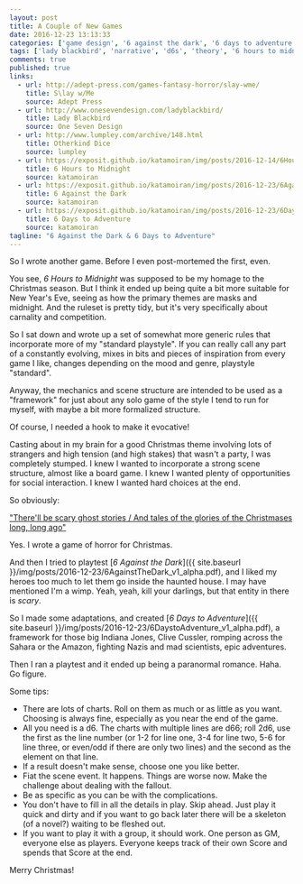 ```yaml
---
layout: post
title: A Couple of New Games
date: 2016-12-23 13:13:33
categories: ['game design', '6 against the dark', '6 days to adventure']
tags: ['lady blackbird', 'narrative', 'd6s', 'theory', '6 hours to midnight']
comments: true
published: true
links:
  - url: http://adept-press.com/games-fantasy-horror/slay-wme/
    title: S\lay w/Me
    source: Adept Press
  - url: http://www.onesevendesign.com/ladyblackbird/
    title: Lady Blackbird
    source: One Seven Design
  - url: http://www.lumpley.com/archive/148.html
    title: Otherkind Dice
    source: lumpley
  - url: https://exposit.github.io/katamoiran/img/posts/2016-12-14/6HoursToMidnight_v1_alpha.pdf
    title: 6 Hours to Midnight
    source: katamoiran
  - url: https://exposit.github.io/katamoiran/img/posts/2016-12-23/6AgainstTheDark_v1_alpha.pdf
    title: 6 Against the Dark
    source: katamoiran
  - url: https://exposit.github.io/katamoiran/img/posts/2016-12-23/6DaystoAdventure_v1_alpha.pdf
    title: 6 Days to Adventure
    source: katamoiran
tagline: "6 Against the Dark & 6 Days to Adventure"
---
```


So I wrote another game. Before I even post-mortemed the first, even.

You see, *6 Hours to Midnight* was supposed to be my homage to the Christmas season. But I think it ended up being quite a bit more suitable for New Year's Eve, seeing as how the primary themes are masks and midnight. And the ruleset is pretty tidy, but it's very specifically about carnality and competition.

So I sat down and wrote up a set of somewhat more generic rules that incorporate more of my "standard playstyle". If you can really call any part of a constantly evolving, mixes in bits and pieces of inspiration from every game I like, changes depending on the mood and genre, playstyle "standard".

Anyway, the mechanics and scene structure are intended to be used as a "framework" for just about any solo game of the style I tend to run for myself, with maybe a bit more formalized structure.

Of course, I needed a hook to make it evocative!

Casting about in my brain for a good Christmas theme involving lots of strangers and high tension (and high stakes) that wasn't a party, I was completely stumped. I knew I wanted to incorporate a strong scene structure, almost like a board game. I knew I wanted plenty of opportunities for social interaction. I knew I wanted hard choices at the end.

So obviously:

["There'll be scary ghost stories / And tales of the glories of the Christmases long, long ago"](https://www.google.com/search?q=scary+ghost+stories+lyrics&oq=scary+ghost+stories+lyrics)

Yes. I wrote a game of horror for Christmas.

And then I tried to playtest [*6 Against the Dark*]({{ site.baseurl }}/img/posts/2016-12-23/6AgainstTheDark_v1_alpha.pdf), and I liked my heroes too much to let them go inside the haunted house. I may have mentioned I'm a wimp. Yeah, yeah, kill your darlings, but that entity in there is *scary*.

So I made some adaptations, and created [*6 Days to Adventure*]({{ site.baseurl }}/img/posts/2016-12-23/6DaystoAdventure_v1_alpha.pdf), a framework for those big Indiana Jones, Clive Cussler, romping across the Sahara or the Amazon, fighting Nazis and mad scientists, epic adventures.

Then I ran a playtest and it ended up being a paranormal romance. Haha. Go figure.

Some tips:

* There are lots of charts. Roll on them as much or as little as you want. Choosing is always fine, especially as you near the end of the game.
* All you need is a d6. The charts with multiple lines are d66; roll 2d6, use the first as the line number (or 1-2 for line one, 3-4 for line two, 5-6 for line three, or even/odd if there are only two lines) and the second as the element on that line.
* If a result doesn't make sense, choose one you like better.
* Fiat the scene event. It happens. Things are worse now. Make the challenge about dealing with the fallout.
* Be as specific as you can be with the complications.
* You don't have to fill in all the details in play. Skip ahead. Just play it quick and dirty and if you want to go back later there will be a skeleton (of a novel?) waiting to be fleshed out.
* If you want to play it with a group, it should work. One person as GM, everyone else as players. Everyone keeps track of their own Score and spends that Score at the end.

Merry Christmas!
